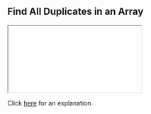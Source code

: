 ##  Find All Duplicates in an Array 

<iframe></iframe>

Click [here](Explanation.md) for an explanation.

